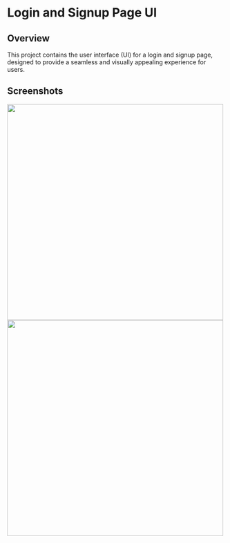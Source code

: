 # Login and Signup Page UI

## Overview

This project contains the user interface (UI) for a login and signup page, designed to provide a seamless and visually appealing experience for users.


## Screenshots
<img src="https://github.com/itsdwip/flutter_app_UIs/assets/134270020/dcb9fb0a-0127-4012-8440-bc6a303e4b58 "  height=500>
<img src="https://github.com/itsdwip/flutter_app_UIs/assets/134270020/90f6b964-4f1f-447f-9430-39bdb3a19811"  height=500>

